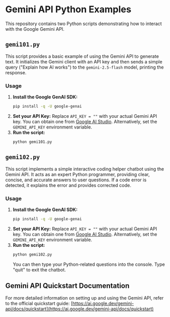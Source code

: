# Gemini API Python Examples

This repository contains two Python scripts demonstrating how to interact with the Google Gemini API.

## `gemi101.py`

This script provides a basic example of using the Gemini API to generate text. It initializes the Gemini client with an API key and then sends a simple query ("Explain how AI works") to the `gemini-2.5-flash` model, printing the response.

### Usage

1.  **Install the Google GenAI SDK:**
    ```bash
    pip install -q -U google-genai
    ```
2.  **Set your API Key:**
    Replace `API_KEY = ""` with your actual Gemini API key. You can obtain one from [Google AI Studio](https://aistudio.google.com/app/apikey).
    Alternatively, set the `GEMINI_API_KEY` environment variable.
3.  **Run the script:**
    ```bash
    python gemi101.py
    ```

## `gemi102.py`

This script implements a simple interactive coding helper chatbot using the Gemini API. It acts as an expert Python programmer, providing clear, concise, and accurate answers to user questions. If a code error is detected, it explains the error and provides corrected code.

### Usage

1.  **Install the Google GenAI SDK:**
    ```bash
    pip install -q -U google-genai
    ```
2.  **Set your API Key:**
    Replace `API_KEY = ""` with your actual Gemini API key. You can obtain one from [Google AI Studio](https://aistudio.google.com/app/apikey).
    Alternatively, set the `GEMINI_API_KEY` environment variable.
3.  **Run the script:**
    ```bash
    python gemi102.py
    ```
    You can then type your Python-related questions into the console. Type "quit" to exit the chatbot.

## Gemini API Quickstart Documentation

For more detailed information on setting up and using the Gemini API, refer to the official quickstart guide: [https://ai.google.dev/gemini-api/docs/quickstart](https://ai.google.dev/gemini-api/docs/quickstart)
